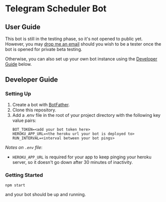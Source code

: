 # Telegram Scheduler Bot

## User Guide
This bot is still in the testing phase, so it's not opened to public yet. However, you may [drop me an email](mailto:ting.szeying@gmail.com) should you wish to be a tester once the bot is opened for private beta testing.

Otherwise, you can also set up your own bot instance using the [Developer Guide](#developer-guide) below. 

## Developer Guide
### Setting Up
1. Create a bot with [BotFather](https://telegram.me/botfather).
2. Clone this repository.
3. Add a .env file in the root of your project directory with the following key value pairs:
    ```
    BOT_TOKEN=<add your bot token here>
    HEROKU_APP_URL=<the heroku url your bot is deployed to>
    RUN_INTERVAL=<interval between your bot pings>
    ```

*Notes on `.env` file*:
* `HEROKU_APP_URL` is required for your app to keep pinging your heroku server, so it doesn't go down after 30 minutes of inactivity.

### Getting Started
```
npm start
```

and your bot should be up and running.
